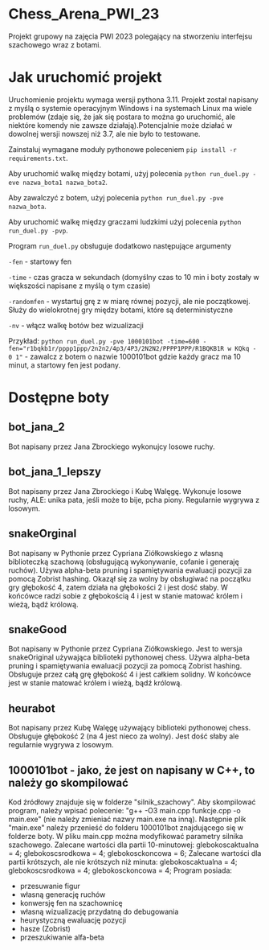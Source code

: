 # Chess_Arena_PWI_23
Projekt grupowy na zajęcia PWI 2023 polegający na stworzeniu interfejsu szachowego wraz z botami.


# Jak uruchomić projekt
Uruchomienie projektu wymaga wersji pythona 3.11. Projekt został napisany z myślą o systemie operacyjnym Windows i na systemach Linux ma wiele problemów (zdaje się, że jak się postara to można go uruchomić, ale niektóre komendy nie zawsze działają).Potencjalnie może działać w dowolnej wersji nowszej niż 3.7, ale nie było to testowane.

Zainstaluj wymagane moduły pythonowe poleceniem `pip install -r requirements.txt`.

Aby uruchomić walkę między botami, użyj polecenia `python run_duel.py -eve nazwa_bota1 nazwa_bota2`.

Aby zawalczyć z botem, użyj polecenia `python run_duel.py -pve nazwa_bota`.

Aby uruchomić walkę między graczami ludzkimi użyj polecenia `python run_duel.py -pvp`.

Program `run_duel.py` obsługuje dodatkowo następujące argumenty

`-fen` - startowy fen

`-time` - czas gracza w sekundach (domyślny czas to 10 min i boty zostały w większości napisane z myślą o tym czasie)

`-randomfen` - wystartuj grę z w miarę równej pozycji, ale nie początkowej. Służy do wielokrotnej gry między botami, które są deterministyczne

`-nv` - włącz walkę botów bez wizualizacji

Przykład: `python run_duel.py -pve 1000101bot -time=600 -fen="r1bqkb1r/pppp1ppp/2n2n2/4p3/4P3/2N2N2/PPPP1PPP/R1BQKB1R w KQkq - 0 1"` - zawalcz z botem o nazwie 1000101bot gdzie każdy gracz ma 10 minut, a startowy fen jest podany.

# Dostępne boty

## bot_jana_2
Bot napisany przez Jana Zbrockiego wykonujcy losowe ruchy.
## bot_jana_1_lepszy
Bot napisany przez Jana Zbrockiego i Kubę Walęgę. Wykonuje losowe ruchy, ALE: unika pata, jeśli może to bije, pcha piony. Regularnie wygrywa z losowym. 
## snakeOrginal
Bot napisany w Pythonie przez Cypriana Ziółkowskiego z własną biblioteczką szachową (obsługującą wykonywanie, cofanie i generaję ruchów). Używa alpha-beta pruning i spamiętywania ewaluacji pozycji za pomocą Zobrist hashing. Okazął się za wolny by obsługiwać na początku gry głębokość 4, zatem działa na głębokości 2 i jest dość słaby. W końcówce radzi sobie z głębokością 4 i jest w stanie matować królem i wieżą, bądź królową.
## snakeGood
Bot napisany w Pythonie przez Cypriana Ziółkowskiego. Jest to wersja snakeOriginal używająca biblioteki pythonowej chess. Używa alpha-beta pruning i spamiętywania ewaluacji pozycji za pomocą Zobrist hashing. Obsługuje przez całą grę głębokość 4 i jest całkiem solidny. W końcówce jest w stanie matować królem i wieżą, bądź królową.
## heurabot
Bot napisany przez Kubę Walęgę używający biblioteki pythonowej chess. Obsługuje głębokość 2 (na 4 jest nieco za wolny). Jest dość słaby ale regularnie wygrywa z losowym.
## 1000101bot - jako, że jest on napisany w C++, to należy go skompilować
Kod źródłowy znajduje się w folderze "silnik_szachowy".
Aby skompilować program, należy wpisać polecenie: "g++ -O3 main.cpp funkcje.cpp -o main.exe" (nie należy zmieniać nazwy main.exe na inną).
Następnie plik "main.exe" należy przenieść do folderu 1000101bot znajdującego się w folderze boty.
W pliku main.cpp można modyfikować parametry silnika szachowego.
Zalecane wartości dla partii 10-minutowej:
glebokoscaktualna = 4;
glebokoscsrodkowa = 4;
glebokosckoncowa  = 6;
Zalecane wartości dla partii krótszych, ale nie krótszych niż minuta:
glebokoscaktualna = 4;
glebokoscsrodkowa = 4;
glebokosckoncowa = 4;
Program posiada:
- przesuwanie figur
- własną generację ruchów
- konwersję fen na szachownicę
- własną wizualizację przydatną do debugowania
- heurystyczną ewaluację pozycji
- hasze (Zobrist)
- przeszukiwanie alfa-beta